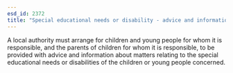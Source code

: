 ```yaml
---
esd_id: 2372
title: "Special educational needs or disability - advice and information for families"
---
```


A local authority must arrange for children and young people for whom it is responsible, and the parents of children for whom it is responsible, to be provided with advice and information about matters relating to the special educational needs or disabilities of the children or young people concerned.

